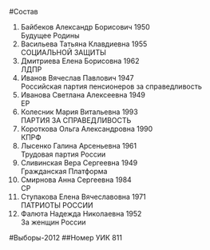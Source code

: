 #Состав
1. Байбеков Александр Борисович 1950   
    Будущее Родины
2. Васильева Татьяна Клавдиевна 1955   
    СОЦИАЛЬНОЙ ЗАЩИТЫ
3. Дмитриева Елена Борисовна 1962   
    ЛДПР
4. Иванов Вячеслав Павлович 1947   
    Российская партия пенсионеров за справедливость
5. Иванова Светлана Алексеевна 1949   
    ЕР
6. Колесник Мария Витальевна 1993   
    ПАРТИЯ ЗА СПРАВЕДЛИВОСТЬ
7. Короткова Ольга Александровна 1990   
    КПРФ
8. Лысенко Галина Арсеньевна 1961   
    Трудовая партия России
9. Сливинская Вера Сергеевна 1949   
    Гражданская Платформа
10. Смирнова Анна Сергеевна 1984   
    СР
11. Ступакова Елена Вячеславовна 1971   
    ПАТРИОТЫ РОССИИ
12. Фалюта Надежда Николаевна 1952   
    За женщин России

#Выборы-2012
##Номер УИК
811
